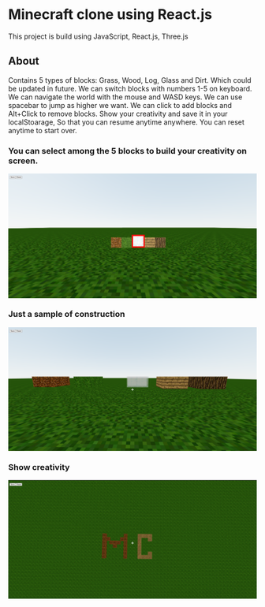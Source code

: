 <h1> Minecraft clone using React.js</h1>

This project is build using JavaScript, React.js, Three.js

<h2> About</h2>

Contains 5 types of blocks: Grass, Wood, Log, Glass and Dirt. Which could be updated in future.
We can switch blocks with numbers 1-5 on keyboard.
We can navigate the world with the mouse and WASD keys.
We can use spacebar to jump as higher we want.
We can click to add blocks and Alt+Click to remove blocks.
Show your creativity and save it in your localStoarage, So that you can resume anytime anywhere.
You can reset anytime to start over.

<h3>You can select among the 5 blocks to build your creativity on screen.</h3>
<img align="center" src="images/blocks.png" alt="nothing to show"/>
<h3>Just a sample of construction</h3>
<img align="center" src="images/construction.png" alt="nothing to show"/>
<h3>Show creativity</h3>
<img align="center" src="images/minecraftlogo.png" alt="nothing to show"/>
